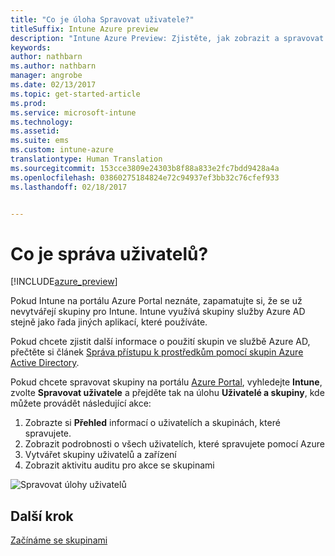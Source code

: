 ```yaml
---
title: "Co je úloha Spravovat uživatele?"
titleSuffix: Intune Azure preview
description: "Intune Azure Preview: Zjistěte, jak zobrazit a spravovat uživatele pomocí služeb Microsoft Intune a Azure."
keywords: 
author: nathbarn
ms.author: nathbarn
manager: angrobe
ms.date: 02/13/2017
ms.topic: get-started-article
ms.prod: 
ms.service: microsoft-intune
ms.technology: 
ms.assetid: 
ms.suite: ems
ms.custom: intune-azure
translationtype: Human Translation
ms.sourcegitcommit: 153cce3809e24303b8f88a833e2fc7bdd9428a4a
ms.openlocfilehash: 03860275184824e72c94937ef3bb32c76cfef933
ms.lasthandoff: 02/18/2017


---
```


# <a name="what-is-user-management"></a>Co je správa uživatelů?


[!INCLUDE[azure_preview](../includes/azure_preview.md)]

Pokud Intune na portálu Azure Portal neznáte, zapamatujte si, že se už nevytvářejí skupiny pro Intune. Intune využívá skupiny služby Azure AD stejně jako řada jiných aplikací, které používáte.

Pokud chcete zjistit další informace o použití skupin ve službě Azure AD, přečtěte si článek [Správa přístupu k prostředkům pomocí skupin Azure Active Directory](https://docs.microsoft.com/en-us/azure/active-directory/active-directory-manage-groups).

Pokud chcete spravovat skupiny na portálu [Azure Portal](https://portal.azure.com), vyhledejte **Intune**, zvolte **Spravovat uživatele** a přejděte tak na úlohu **Uživatelé a skupiny**, kde můžete provádět následující akce:

1. Zobrazte si **Přehled** informací o uživatelích a skupinách, které spravujete.
2. Zobrazit podrobnosti o všech uživatelích, které spravujete pomocí Azure
3. Vytvářet skupiny uživatelů a zařízení
4. Zobrazit aktivitu auditu pro akce se skupinami

![Spravovat úlohy uživatelů](./media/manage-users.png)


## <a name="next-step"></a>Další krok

[Začínáme se skupinami](/intune-azure/manage-users/get-started-with-groups)

